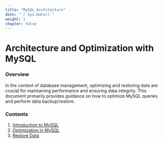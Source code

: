 ```yaml
---
title: "MySQL Architecture"
date: "`r Sys.Date()`"
weight: 1
chapter: false
---
```


# Architecture and Optimization with MySQL

### Overview

In the context of database management, optimizing and restoring data are crucial for maintaining performance and ensuring data integrity. This document primarily provides guidance on how to optimize MySQL queries and perform data backup/restore.

### Contents

1. [Introduction to MySQL](1-introduce/)
2. [Optimization in MySQL](2-optimization/)
3. [Restore Data](3-restore/)
